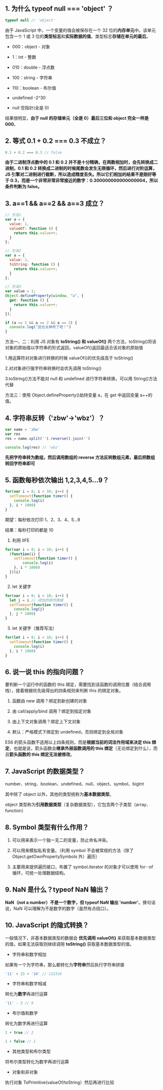 <!--
 * @Author: your name
 * @Date: 2021-03-09 13:17:16
 * @LastEditTime: 2021-03-09 13:56:32
 * @LastEditors: Please set LastEditors
 * @Description: In User Settings Edit
 * @FilePath: \my_blog\docs\Libraries\README.md
-->
## 1. 为什么 typeof null === 'object' ？

```js
typeof null // 'object'
```

由于 JavaScript 中，一个变量的值会被保存在一个 32 位的**内存单元**中。该单元包含一个 1 或 3 位的**类型标志**和**实际数据的值**。类型标志**存储在单元的最后**。

- 000：object - 对象

- 1：int - 整数

- 010：double - 浮点数

- 100：string - 字符串

- 110：boolean - 布尔值

- undefined -2^30

- null 空指针(全是 0)

结果很明显，**由于 null 的存储单元（全是 0）最后三位和 object 完全一样是 000**。

## 2. 等式 0.1 + 0.2 === 0.3 不成立？

```js
0.1 + 0.2 === 0.3 // false
```

**由于二进制浮点数中的 0.1 和 0.2 并不是十分精确，在两数相加时，会先转换成二进制，0.1 和 0.2 转换成二进制的时候尾数会发生无限循环，然后进行对阶运算，JS 引擎对二进制进行截断，所以造成精度丢失。所以它们相加的结果不是刚好等于 0.3，而是一个非常非常非常接近的数字：0.300000000000000004，所以条件判断为 false。**

## 3. a==1 && a==2 && a==3 成立？

```js
// 方法1
var a = {
  value: 1,
  valueOf: function () {
    return this.value++;
  }
};

// 方法2
var a = {
  value: 1,
  toString: function () {
    return this.value++;
  }
};

// 方法3
var value = 1;
Object.defineProperty(window, "a", {
  get: function () {
    return this.value++;
  }
});

if (a == 1 && a == 2 && a == 3) {
  console.log("这也太神奇了吧！")
}
```

方法一、二：利用 JS 对象有 **toString() 和 valueOf()** 两个方法，toString()将该对象的原始值以字符串的形式返回，valueOf()返回最适合该对象的原始值

1.用运算符对对象进行转换的时候 valueOf()的优先级高于 toString()

2.对对象进行强字符串转换时会优先调用 toString()

3.toString()方法不能对 null 和 undefined 进行字符串转换，可以用 String()方法代替

方法三：使用 Object.defineProperty()劫持变量 a，在 get 中返回变量 a++的值。

## 4. 字符串反转（'zbw'->'wbz'）？

```js
var name = 'zbw'
var res
res = name.split('').reverse().join('')

console.log(res) // 'wbz'
```

**先把字符串转为数组，然后调用数组的 reverse 方法反转数组元素，最后把数组转回字符串即可**

## 5. 函数每秒依次输出 1,2,3,4,5...9？

```js
for(var i = 0; i < 10; i++) {
  setTimeout(function timer() {
    console.log(i)
  }, i * 1000)
}
```

期望：每秒依次打印 1、2、3、4、5...9

结果：每秒打印的都是 10

1. 利用 IIFE

```js
for(var i = 0; i < 10; i++) {
  (function(i) {
    setTimeout(function timer() {
        console.log(i)
    }, i * 1000)
  })(i)
}
```

2. let 关键字

```js
for(var i = 0; i < 10; i++) {
  let j = i // 闭包的块作用域
  setTimeout(function timer() {
    console.log(j)
  }, j * 1000)
}
```

3. let 关键字（推荐写法）

```js
for(let i = 0; i < 10; i++) {
  setTimeout(function timer() {
    console.log(i)
  }, i * 1000)
}
```

## 6. 说一说 this 的指向问题？

要判断一个运行中的函数的 this 绑定，需要找到该函数的调用位置（结合调用栈），接着根据优先级得出的四条规则来判断 this 的绑定对象。

1. 函数由 new 调用？绑定到新创建的对象

2. 由 call/apply/bind 调用？绑定到指定对象

3. 由上下文对象调用？绑定上下文对象

4. 默认：严格模式下绑定到 undefined，否则绑定到全局对象

ES6 的箭头函数不适用以上四条规则，而是**根据当前的词法作用域来决定 this 绑定**，也就是说，箭头函数会**继承外层函数调用的 this 绑定**（无论绑定到什么），而且**箭头函数的 this 绑定无法被修改**。

## 7. JavaScript 的数据类型？

number、string、boolean、undefined、null、object、symbol、bigInt

其中除了 object 以外，其他的类型统称为**基本数据类型**。

object 类型称为**引用数据类型**（复杂数据类型），它包含两个子类型（array、function）

## 8. Symbol 类型有什么作用？

1. 可以用来表示一个独一无二的变量，防止命名冲突。

2. 可以用来模拟私有变量。（利用 symbol 不会被常规的方法（除了 Object.getOwnPropertySymbols 外）遍历）

3. 主要用来提供遍历接口，布置了 symbol.iterator 的对象才可以使用 for···of 循环，可统一处理数据结构。

## 9. NaN 是什么？typeof NaN 输出？

**NaN（not a number）不是一个数字，但 typeof NaN 输出 'number'**。换句话说，NaN 可以理解为不是数字的数字（虽然有点绕口）。

## 10. JavaScript 的隐式转换？

一般情况下，非基本数据类型的数据会 **优先调用 valueOf()** 来获取基本数据类型的值，如果无法获取则继续调用 **toString()** 获取基本数据类型的值。

- 字符串和数字相加

如果有一个为字符串，那么都转化为**字符串**然后执行字符串拼接

```js
'11' + 23 + '24' // 112324
```

- 字符串和数字相减

转化为**数字**再进行运算

```js
'11' - 2 // 9
```

- 布尔值和数字

转化为数字再进行运算

```js
1 + true // 2

1 + false // 1
```

- 其他类型和布尔类型

将布尔类型转化为数字再进行运算

- 对象和非对象

执行对象 ToPrimitive(valueOf/toString）然后再进行比较

